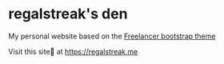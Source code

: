 regalstreak's den
=================

My personal website based on the [Freelancer bootstrap theme ](http://startbootstrap.com/templates/freelancer/)

Visit this site at https://regalstreak.me